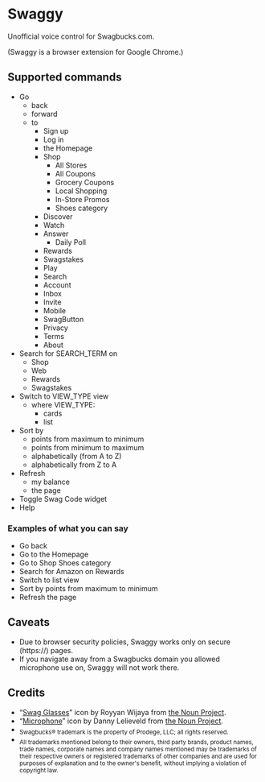 Swaggy
=======


Unofficial voice control for Swagbucks.com.

(Swaggy is a browser extension for Google Chrome.)


Supported commands
--------

- Go
  - back
  - forward
  - to 
    - Sign up
    - Log in
    - the Homepage
    - Shop
      - All Stores
      - All Coupons
      - Grocery Coupons
      - Local Shopping
      - In-Store Promos
      - Shoes category
    - Discover
    - Watch
    - Answer
      - Daily Poll
    - Rewards
    - Swagstakes
    - Play
    - Search
    - Account
    - Inbox
    - Invite
    - Mobile
    - SwagButton
    - Privacy
    - Terms
    - About
- Search for SEARCH_TERM on
  - Shop
  - Web
  - Rewards
  - Swagstakes
- Switch to VIEW_TYPE view
  - where VIEW_TYPE:
    - cards
    - list
- Sort by
  - points from maximum to minimum
  - points from minimum to maximum
  - alphabetically (from A to Z)
  - alphabetically from Z to A
- Refresh
  - my balance
  - the page
- Toggle Swag Code widget
- Help


### Examples of what you can say

- Go back
- Go to the Homepage
- Go to Shop Shoes category
- Search for Amazon on Rewards
- Switch to list view
- Sort by points from maximum to minimum
- Refresh the page


Caveats
--------

* Due to browser security policies, Swaggy works only on secure (https://) pages.
* If you navigate away from a Swagbucks domain you allowed microphone use on, Swaggy will not work there.


Credits
--------

* “[Swag Glasses](https://thenounproject.com/term/swag-glasses/1342454/)” icon by Royyan Wijaya from [the Noun Project](https://thenounproject.com/).
* “[Microphone](https://thenounproject.com/term/microphone/250540/)” icon by Danny Lelieveld from [the Noun Project](https://thenounproject.com/).
* <sub>Swagbucks® trademark is the property of Prodege, LLC; all rights reserved.</sub>
* <sub>All trademarks mentioned belong to their owners, third party brands, product names, trade names, corporate names and company names mentioned may be trademarks of their respective owners or registered trademarks of other companies and are used for purposes of explanation and to the owner's benefit, without implying a violation of copyright law.</sub>
